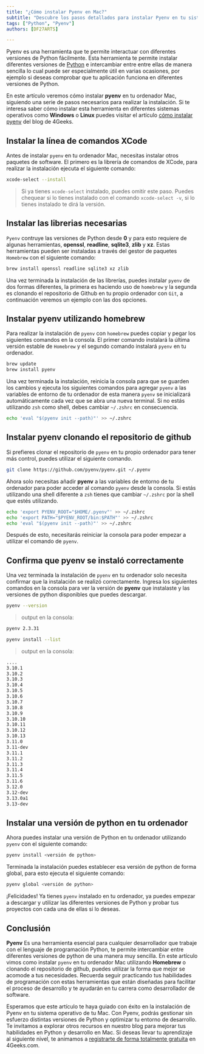 ```yaml
---
title: "¿Cómo instalar Pyenv en Mac?"
subtitle: "Descubre los pasos detallados para instalar Pyenv en tu sistema operativo de Mac y gestiona fácilmente múltiples versiones de Python. Aprende a utilizar esta herramienta esencial para el desarrollo en Python."
tags: ["Python", "Pyenv"]
authors: [DF27ARTS]

---
```


Pyenv es una herramienta que te permite interactuar con diferentes versiones de Python fácilmente. Esta herramienta te permite instalar diferentes versiones de [Python](https://4geeks.com/es/lesson/que-es-python-tutorial) e intercambiar entre entre ellas de manera sencilla lo cual puede ser especialmente útil en varias ocasiones, por ejemplo si deseas comprobar que tu aplicación funciona en diferentes versiones de Python.

En este artículo veremos cómo instalar **pyenv** en tu ordenador Mac, siguiendo una serie de pasos necesarios para realizar la instalación. Si te interesa saber cómo instalar esta herramienta en diferentes sistemas operativos como **Windows** o **Linux** puedes visitar el artículo [cómo instalar pyenv](https://4geeks.com/es/how-to/que-es-pyenv-y-como-instalar-pyenv) del blog de 4Geeks.

## Instalar la línea de comandos XCode

Antes de instalar `pyenv` en tu ordenador Mac, necesitas instalar otros paquetes de software. El primero es la librería de comandos de XCode, para realizar la instalación ejecuta el siguiente comando:

```bash
xcode-select --install
```

> Si ya tienes `xcode-select` instalado, puedes omitir este paso. Puedes chequear si lo tienes instalado con el comando `xcode-select -v`, si lo tienes instalado te dirá la versión.

## Instalar las librerias necesarias

`Pyenv` contruye las versiones de Python desde **0** y para esto requiere de algunas herramientas, **openssl**,  **readline**, **sqlite3**, **zlib** y **xz**. Estas herramientas pueden ser instaladas a través del gestor de paquetes `Homebrew` con el siguiente comando:

```bash
brew install openssl readline sqlite3 xz zlib
```

Una vez terminada la instalación de las librerías, puedes instalar `pyenv` de dos formas diferentes, la primera es haciendo uso de `homebrew` y la segunda es clonando el repositorio de Github en tu propio ordenador con `Git`, a continuación veremos un ejemplo con las dos opciones.

## Instalar pyenv utilizando homebrew

Para realizar la instalación de `pyenv` con `homebrew` puedes copiar y pegar los siguientes comandos en la consola. El primer comando instalará la última versión estable de `Homebrew` y el segundo comando instalará `pyenv` en tu ordenador.
 
```bash
brew update
brew install pyenv
```

Una vez terminada la instalación, reinicia la consola para que se guarden los cambios y ejecuta los siguientes comandos para agregar `pyenv` a las variables de entorno de tu ordenador de esta manera `pyenv` se inicializará automáticamente cada vez que se abra una nueva terminal. Si no estás utilizando `zsh` como shell, debes cambiar `~/.zshrc` en consecuencia.

```bash
echo 'eval "$(pyenv init --path)"' >> ~/.zshrc
```

## Instalar pyenv clonando el repositorio de github

Si prefieres clonar el repositorio de `pyenv` en tu propio ordenador para tener más control, puedes utilizar el siguiente comando.

```bash
git clone https://github.com/pyenv/pyenv.git ~/.pyenv
```

Ahora solo necesitas añadir **pyenv** a las variables de entorno de tu ordenador para poder acceder al comando `pyenv` desde la consola. Si estás utilizando una shell diferente a `zsh` tienes que cambiar `~/.zshrc` por la shell que estés utilizando.

```bash
echo 'export PYENV_ROOT="$HOME/.pyenv"' >> ~/.zshrc
echo 'export PATH="$PYENV_ROOT/bin:$PATH"' >> ~/.zshrc
echo 'eval "$(pyenv init --path)"' >> ~/.zshrc
```

Después de esto, necesitarás reiniciar la consola para poder empezar a utilizar el comando de `pyenv`.

## Confirma que pyenv se instaló correctamente

Una vez terminada la instalación de `pyenv` en tu ordenador solo necesita confirmar que la instalación se realizó correctamente. Ingresa los siguientes comandos en la consola para ver la versión de **pyenv** que instalaste y las versiones de python disponibles que puedes descargar.

```bash
pyenv --version
```
> output en la consola:

```bash
pyenv 2.3.31
```

```bash
pyenv install --list
```

> output en la consola:

```bash
....
3.10.1
3.10.2
3.10.3
3.10.4
3.10.5
3.10.6
3.10.7
3.10.8
3.10.9
3.10.10
3.10.11
3.10.12
3.10.13
3.11.0
3.11-dev
3.11.1
3.11.2
3.11.3
3.11.4
3.11.5
3.11.6
3.12.0
3.12-dev
3.13.0a1
3.13-dev
```

## Instalar una versión de python en tu ordenador

Ahora puedes instalar una versión de Python en tu ordenador utilizando `pyenv` con el siguiente comando:

```bash
pyenv install <versión de python>
```

Terminada la instalación puedes establecer esa versión de python de forma global, para esto ejecuta el siguiente comando:

```bash
pyenv global <versión de python>
```

¡Felicidades! Ya tienes `pyenv` instalado en tu ordenador, ya puedes empezar a descargar y utilizar las diferentes versiones de Python y probar tus proyectos con cada una de ellas si lo deseas.

## Conclusión

**Pyenv** Es una herramienta esencial para cualquier desarrollador que trabaje con el lenguaje de programación Python, te permite intercambiar entre diferentes versiones de python de una manera muy sencilla. En este artículo vimos como instalar `pyenv` en tu ordenador Mac utilizando **Homebrew** o clonando el repositorio de github, puedes utilizar la forma que mejor se acomode a tus necesidades. Recuerda seguir practicando tus habilidades de programación con estas herramientas que están diseñadas para facilitar el proceso de desarrollo y te ayudarán en tu carrera como desarrollador de software.

Esperamos que este artículo te haya guiado con éxito en la instalación de Pyenv en tu sistema operativo de tu Mac. Con Pyenv, podrás gestionar sin esfuerzo distintas versiones de Python y optimizar tu entorno de desarrollo. Te invitamos a explorar otros recursos en nuestro blog para mejorar tus habilidades en Python y desarrollo en Mac. Si deseas llevar tu aprendizaje al siguiente nivel, te animamos a [registrarte de forma totalmente gratuita](https://4geeks.com/es/pricing) en 4Geeks.com.


